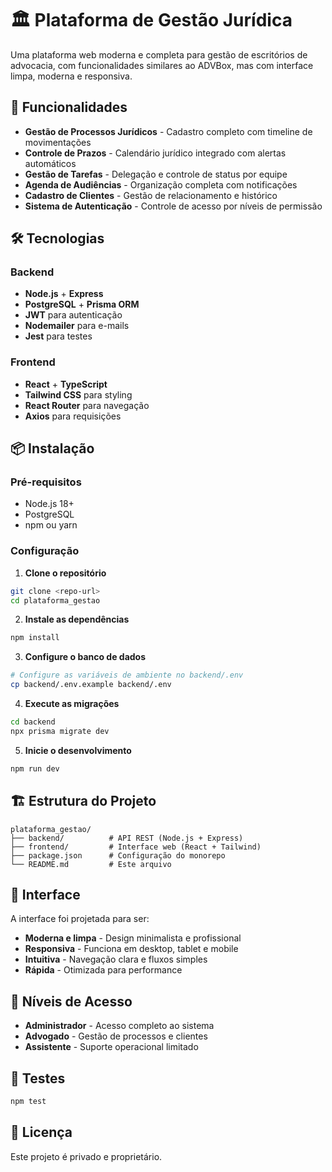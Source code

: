 # 🏛️ Plataforma de Gestão Jurídica

Uma plataforma web moderna e completa para gestão de escritórios de advocacia, com funcionalidades similares ao ADVBox, mas com interface limpa, moderna e responsiva.

## 🚀 Funcionalidades

- **Gestão de Processos Jurídicos** - Cadastro completo com timeline de movimentações
- **Controle de Prazos** - Calendário jurídico integrado com alertas automáticos
- **Gestão de Tarefas** - Delegação e controle de status por equipe
- **Agenda de Audiências** - Organização completa com notificações
- **Cadastro de Clientes** - Gestão de relacionamento e histórico
- **Sistema de Autenticação** - Controle de acesso por níveis de permissão

## 🛠️ Tecnologias

### Backend
- **Node.js** + **Express**
- **PostgreSQL** + **Prisma ORM**
- **JWT** para autenticação
- **Nodemailer** para e-mails
- **Jest** para testes

### Frontend
- **React** + **TypeScript**
- **Tailwind CSS** para styling
- **React Router** para navegação
- **Axios** para requisições

## 📦 Instalação

### Pré-requisitos
- Node.js 18+
- PostgreSQL
- npm ou yarn

### Configuração

1. **Clone o repositório**
```bash
git clone <repo-url>
cd plataforma_gestao
```

2. **Instale as dependências**
```bash
npm install
```

3. **Configure o banco de dados**
```bash
# Configure as variáveis de ambiente no backend/.env
cp backend/.env.example backend/.env
```

4. **Execute as migrações**
```bash
cd backend
npx prisma migrate dev
```

5. **Inicie o desenvolvimento**
```bash
npm run dev
```

## 🏗️ Estrutura do Projeto

```
plataforma_gestao/
├── backend/          # API REST (Node.js + Express)
├── frontend/         # Interface web (React + Tailwind)
├── package.json      # Configuração do monorepo
└── README.md         # Este arquivo
```

## 📱 Interface

A interface foi projetada para ser:
- **Moderna e limpa** - Design minimalista e profissional
- **Responsiva** - Funciona em desktop, tablet e mobile
- **Intuitiva** - Navegação clara e fluxos simples
- **Rápida** - Otimizada para performance

## 🔐 Níveis de Acesso

- **Administrador** - Acesso completo ao sistema
- **Advogado** - Gestão de processos e clientes
- **Assistente** - Suporte operacional limitado

## 🧪 Testes

```bash
npm test
```

## 📄 Licença

Este projeto é privado e proprietário. 